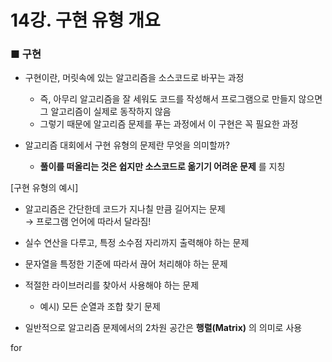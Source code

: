 # 14강. 구현 유형 개요

### ■ 구현
- 구현이란, 머릿속에 있는 알고리즘을 소스코드로 바꾸는 과정
  * 즉, 아무리 알고리즘을 잘 세워도 코드를 작성해서 프로그램으로 만들지 않으면 그 알고리즘이 실제로 동작하지 않음
  * 그렇기 때문에 알고리즘 문제를 푸는 과정에서 이 구현은 꼭 필요한 과정

- 알고리즘 대회에서 구현 유형의 문제란 무엇을 의미할까?
  * __풀이를 떠올리는 것은 쉽지만 소스코드로 옮기기 어려운 문제__ 를 지칭

[구현 유형의 예시]
- 알고리즘은 간단한데 코드가 지나칠 만큼 길어지는 문제  
  → 프로그램 언어에 따라서 달라짐!
- 실수 연산을 다루고, 특정 소수점 자리까지 출력해야 하는 문제
- 문자열을 특정한 기준에 따라서 끊어 처리해야 하는 문제
- 적절한 라이브러리를 찾아서 사용해야 하는 문제
  * 예시) 모든 순열과 조합 찾기 문제
  
- 일반적으로 알고리즘 문제에서의 2차원 공간은 __행렬(Matrix)__ 의 의미로 사용

for
